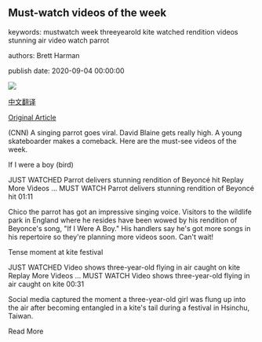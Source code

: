 ## Must-watch videos of the week

keywords: mustwatch week threeyearold kite watched rendition videos stunning air video watch parrot

authors: Brett Harman

publish date: 2020-09-04 00:00:00

![](https://cdn.cnn.com/cnnnext/dam/assets/200901140000-beyonce-chico-parrot-split-super-tease.jpg)

[中文翻译](Must-watch%20videos%20of%20the%20week_zh.md)

[Original Article](https://edition.cnn.com/2020/09/04/app-news-section/videos-of-the-week-mobile-september-4/index.html)

(CNN) A singing parrot goes viral. David Blaine gets really high. A young skateboarder makes a comeback. Here are the must-see videos of the week.

If I were a boy (bird)

JUST WATCHED Parrot delivers stunning rendition of Beyoncé hit Replay More Videos ... MUST WATCH Parrot delivers stunning rendition of Beyoncé hit 01:11

Chico the parrot has got an impressive singing voice. Visitors to the wildlife park in England where he resides have been wowed by his rendition of Beyonce's song, "If I Were A Boy." His handlers say he's got more songs in his repertoire so they're planning more videos soon. Can't wait\!

Tense moment at kite festival

JUST WATCHED Video shows three-year-old flying in air caught on kite Replay More Videos ... MUST WATCH Video shows three-year-old flying in air caught on kite 00:31

Social media captured the moment a three-year-old girl was flung up into the air after becoming entangled in a kite's tail during a festival in Hsinchu, Taiwan.

Read More